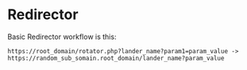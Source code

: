 # Redirector

Basic Redirector workflow is this:

`https://root_domain/rotator.php?lander_name?param1=param_value -> https://random_sub_somain.root_domain/lander_name?param_value`
